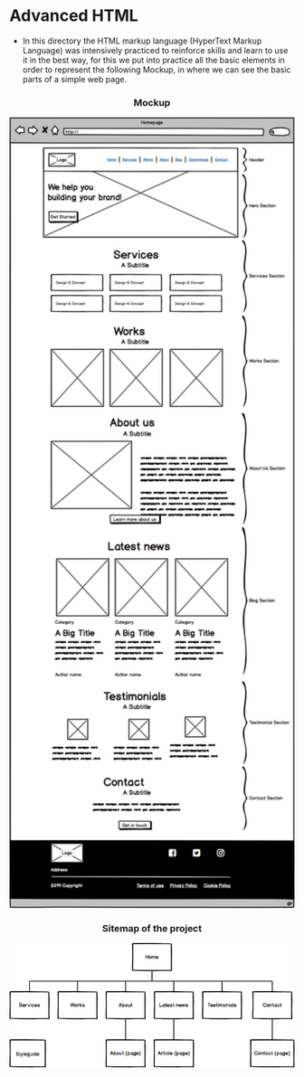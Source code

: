 # Advanced HTML
- In this directory the HTML markup language (HyperText Markup Language) was intensively practiced to reinforce skills and learn to use it in the best way, for this we put into practice all the basic elements in order to represent the following Mockup, in where we can see the basic parts of a simple web page. 

<div align="center">
  
### Mockup
<img src="https://github.com/AlisonQuinter17/holbertonschool-web_front_end/blob/main/0x00-html_advanced/images/Description/mockup.png" class="responsive" width="600px"/>
</div>

<div align="center">
  
### Sitemap of the project
<img src="https://github.com/AlisonQuinter17/holbertonschool-web_front_end/blob/main/0x00-html_advanced/images/Description/sitemap.png" class="responsive" width="600px"/>
</div>
